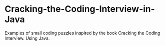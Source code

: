 # Cracking-the-Coding-Interview-in-Java
Examples of small coding puzzles inspired by the book Cracking the Coding Interview. Using Java.

[Rabin Karp]: https://mikejfromva.com/2019/03/03/cracking-into-rabin-karp/

